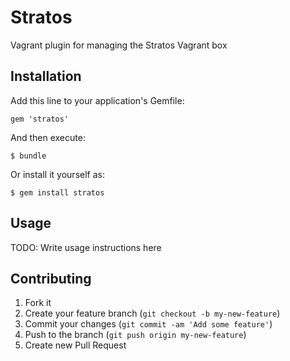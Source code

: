 # Stratos

Vagrant plugin for managing the Stratos Vagrant box

## Installation

Add this line to your application's Gemfile:

    gem 'stratos'

And then execute:

    $ bundle

Or install it yourself as:

    $ gem install stratos

## Usage

TODO: Write usage instructions here

## Contributing

1. Fork it
2. Create your feature branch (`git checkout -b my-new-feature`)
3. Commit your changes (`git commit -am 'Add some feature'`)
4. Push to the branch (`git push origin my-new-feature`)
5. Create new Pull Request
